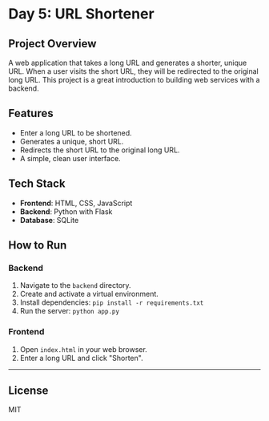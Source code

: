 # Day 5: URL Shortener

## Project Overview
A web application that takes a long URL and generates a shorter, unique URL. When a user visits the short URL, they will be redirected to the original long URL. This project is a great introduction to building web services with a backend.

## Features
-   Enter a long URL to be shortened.
-   Generates a unique, short URL.
-   Redirects the short URL to the original long URL.
-   A simple, clean user interface.

## Tech Stack
-   **Frontend**: HTML, CSS, JavaScript
-   **Backend**: Python with Flask
-   **Database**: SQLite

## How to Run

### Backend
1.  Navigate to the `backend` directory.
2.  Create and activate a virtual environment.
3.  Install dependencies: `pip install -r requirements.txt`
4.  Run the server: `python app.py`

### Frontend
1.  Open `index.html` in your web browser.
2.  Enter a long URL and click "Shorten".

---

## License
MIT

